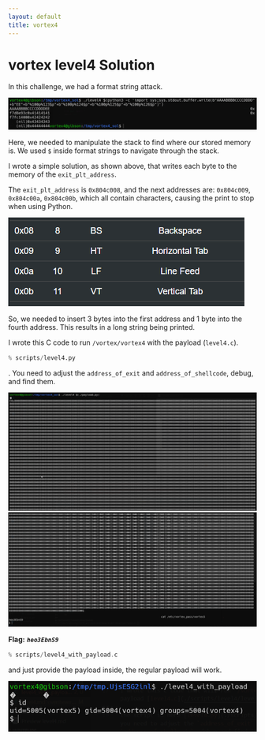 ```yaml
---
layout: default
title: vortex4
---
```


# vortex level4 Solution
In this challenge, we had a format string attack.

![image](./images/level4_1.png)

Here, we needed to manipulate the stack to find where our stored memory is. We used `$` inside format strings to navigate through the stack.

I wrote a simple solution, as shown above, that writes each byte to the memory of the `exit_plt_address`.

The `exit_plt_address` is `0x804c008`, and the next addresses are: `0x804c009`, `0x804c00a`, `0x804c00b`, which all contain characters, causing the print to stop when using Python.

![image](./images/level4_2.png)

So, we needed to insert 3 bytes into the first address and 1 byte into the fourth address. This results in a long string being printed.

I wrote this C code to run `/vortex/vortex4` with the payload (`level4.c`).

```py
% scripts/level4.py
```
. You need to adjust the `address_of_exit` and `address_of_shellcode`, debug, and find them.

![image](./images/level4_4.png)
![image](./images/level4_5.png)

**Flag:** ***`heo3EbnS9`***

```c
% scripts/level4_with_payload.c
```
 and just provide the payload inside, the regular payload will work.

![image](./images/level4_3.png)
